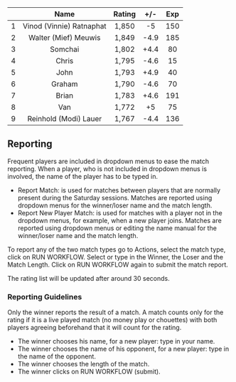 | |Name|Rating|+/-|Exp|
|-|:--:|:----:|:-:|:-:|
|1|Vinod (Vinnie) Ratnaphat|1,850|-5|150|
|2|Walter (Mief) Meuwis|1,849|-4.9|185|
|3|Somchai|1,802|+4.4|80|
|4|Chris|1,795|-4.6|15|
|5|John|1,793|+4.9|40|
|6|Graham|1,790|-4.6|70|
|7|Brian|1,783|+4.6|191|
|8|Van|1,772|+5|75|
|9|Reinhold (Modi) Lauer|1,767|-4.4|136|

 

## Reporting

Frequent players are included in dropdown menus to ease the match reporting.
When a player, who is not included in dropdown menus is involved, the name of the player has to be typed in.

- Report Match:  is used for matches between players that are normally present during the Saturday sessions.
Matches are reported using dropdown menus for the winner/loser name and the match length.
- Report New Player Match:  is used for matches with a player not in the dropdown menus, for example, when a new player joins.
Matches are reported using dropdown menus or editing the name manual for the winner/loser name and the match length.

To report any of the two match types go to Actions, select the match type, click on RUN WORKFLOW.
Select or type in the Winner, the Loser and the Match Length.
Click on RUN WORKFLOW again to submit the match report.

The rating list will be updated after around 30 seconds.

### Reporting Guidelines

Only the winner reports the result of a match.
A match counts only for the rating if it is a live played match (no money play or chouettes)
with both players agreeing beforehand that it will count for the rating.

- The winner chooses his name, for a new player: type in your name.
- The winner chooses the name of his opponent, for a new player: type in the name of the opponent.
- The winner chooses the length of the match.
- The winner clicks on RUN WORKFLOW (submit).
